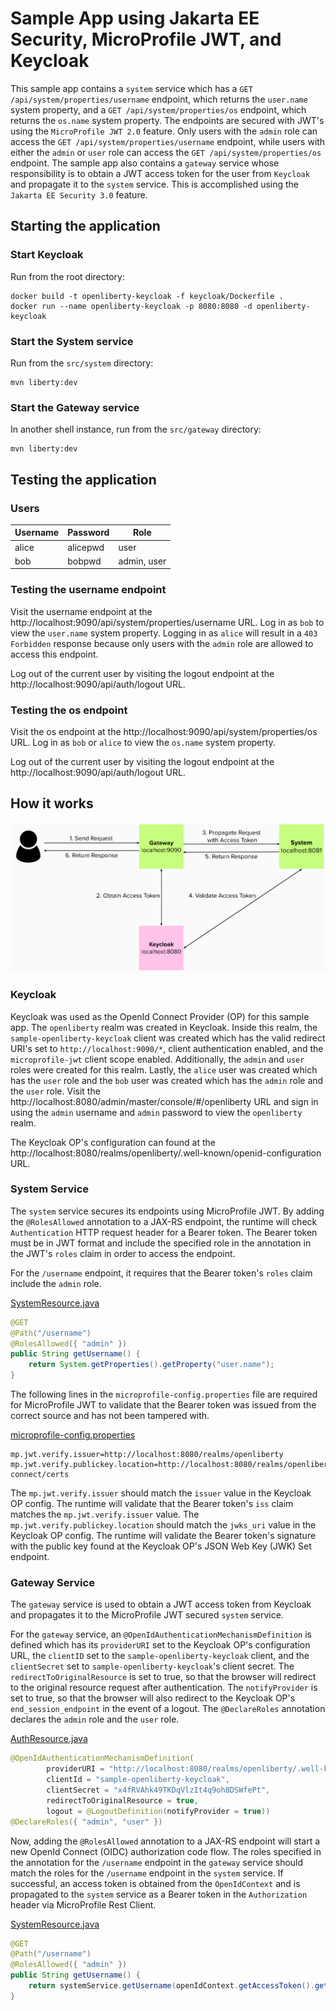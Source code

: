 # Sample App using Jakarta EE Security, MicroProfile JWT, and Keycloak

This sample app contains a `system` service which has a `GET /api/system/properties/username` endpoint, which returns the `user.name` system property, and a `GET /api/system/properties/os` endpoint, which returns the `os.name` system property. The endpoints are secured with JWT's using the `MicroProfile JWT 2.0` feature. Only users with the `admin` role can access the `GET /api/system/properties/username` endpoint, while users with either the `admin` or `user` role can access the `GET /api/system/properties/os` endpoint. The sample app also contains a `gateway` service whose responsibility is to obtain a JWT access token for the user from `Keycloak` and propagate it to the `system` service. This is accomplished using the `Jakarta EE Security 3.0` feature.

## Starting the application

### Start Keycloak

Run from the root directory:

```
docker build -t openliberty-keycloak -f keycloak/Dockerfile .
docker run --name openliberty-keycloak -p 8080:8080 -d openliberty-keycloak
```

### Start the System service

Run from the `src/system` directory:

```
mvn liberty:dev
```

### Start the Gateway service

In another shell instance, run from the `src/gateway` directory:

```
mvn liberty:dev
```

## Testing the application

### Users

| Username   | Password   | Role        |
| ---------- | ---------- | ----------- |
| alice      | alicepwd   | user        |
| bob        | bobpwd     | admin, user |

### Testing the username endpoint

Visit the username endpoint at the http://localhost:9090/api/system/properties/username URL. Log in as `bob` to view the `user.name` system property. Logging in as `alice` will result in a `403 Forbidden` response because only users with the `admin` role are allowed to access this endpoint.

Log out of the current user by visiting the logout endpoint at the http://localhost:9090/api/auth/logout URL.

### Testing the os endpoint

Visit the os endpoint at the http://localhost:9090/api/system/properties/os URL. Log in as `bob` or `alice` to view the `os.name` system property.

Log out of the current user by visiting the logout endpoint at the http://localhost:9090/api/auth/logout URL.

## How it works

![Token propagation diagram](/assets/diagram.png)

### Keycloak

Keycloak was used as the OpenId Connect Provider (OP) for this sample app. The `openliberty` realm was created in Keycloak. Inside this realm, the `sample-openliberty-keycloak` client was created which has the valid redirect URI's set to `http://localhost:9090/*`, client authentication enabled, and the `microprofile-jwt` client scope enabled. Additionally, the `admin` and `user` roles were created for this realm. Lastly, the `alice` user was created which has the `user` role and the `bob` user was created which has the `admin` role and the `user` role. Visit the http://localhost:8080/admin/master/console/#/openliberty URL and sign in using the `admin` username and `admin` password to view the `openliberty` realm.

The Keycloak OP's configuration can found at the http://localhost:8080/realms/openliberty/.well-known/openid-configuration URL.

### System Service

The `system` service secures its endpoints using MicroProfile JWT. By adding the `@RolesAllowed` annotation to a JAX-RS endpoint, the runtime will check `Authentication` HTTP request header for a Bearer token. The Bearer token must be in JWT format and include the specified role in the annotation in the JWT's `roles` claim in order to access the endpoint.

For the `/username` endpoint, it requires that the Bearer token's `roles` claim include the `admin` role.

[SystemResource.java](https://github.com/OpenLiberty/sample-keycloak/blob/main/src/system/src/main/java/io/openliberty/guides/system/SystemResource.java#L21-L26)
```java
@GET
@Path("/username")
@RolesAllowed({ "admin" })
public String getUsername() {
    return System.getProperties().getProperty("user.name");
}
```

The following lines in the `microprofile-config.properties` file are required for MicroProfile JWT to validate that the Bearer token was issued from the correct source and has not been tampered with.

[microprofile-config.properties](https://github.com/OpenLiberty/sample-keycloak/blob/main/src/system/src/main/webapp/META-INF/microprofile-config.properties#L1-L2)
```properties
mp.jwt.verify.issuer=http://localhost:8080/realms/openliberty
mp.jwt.verify.publickey.location=http://localhost:8080/realms/openliberty/protocol/openid-connect/certs
```

The `mp.jwt.verify.issuer` should match the `issuer` value in the Keycloak OP config. The runtime will validate that the Bearer token's `iss` claim matches the `mp.jwt.verify.issuer` value. The `mp.jwt.verify.publickey.location` should match the `jwks_uri` value in the Keycloak OP config. The runtime will validate the Bearer token's signature with the public key found at the Keycloak OP's JSON Web Key (JWK) Set endpoint.

### Gateway Service

The `gateway` service is used to obtain a JWT access token from Keycloak and propagates it to the MicroProfile JWT secured `system` service.

For the `gateway` service, an `@OpenIdAuthenticationMechanismDefinition` is defined which has its `providerURI` set to the Keycloak OP's configuration URL, the `clientID` set to the `sample-openliberty-keycloak` client, and the `clientSecret` set to `sample-openliberty-keycloak`'s client secret. The `redirectToOriginalResource` is set to true, so that the browser will redirect to the original resource request after authentication. The `notifyProvider` is set to true, so that the browser will also redirect to the Keycloak OP's `end_session_endpoint` in the event of a logout. The `@DeclareRoles` annotation declares the `admin` role and the `user` role.

[AuthResource.java](https://github.com/OpenLiberty/sample-keycloak/blob/main/src/gateway/src/main/java/io/openliberty/guides/gateway/auth/AuthResource.java#L27-L33)
```java
@OpenIdAuthenticationMechanismDefinition(
        providerURI = "http://localhost:8080/realms/openliberty/.well-known/openid-configuration",
        clientId = "sample-openliberty-keycloak",
        clientSecret = "x4fRVAhk49TKDqVlzIt4q9oh8DSWfePt",
        redirectToOriginalResource = true,
        logout = @LogoutDefinition(notifyProvider = true))
@DeclareRoles({ "admin", "user" })
```

Now, adding the `@RolesAllowed` annotation to a JAX-RS endpoint will start a new OpenId Connect (OIDC) authorization code flow. The roles specified in the annotation for the `/username` endpoint in the `gateway` service should match the roles for the `/username` endpoint in the `system` service. If successful, an access token is obtained from the `OpenIdContext` and is propagated to the `system` service as a Bearer token in the `Authorization` header via MicroProfile Rest Client.

[SystemResource.java](https://github.com/OpenLiberty/sample-keycloak/blob/main/src/gateway/src/main/java/io/openliberty/guides/gateway/system/SystemResource.java#L32-L37)
```java
@GET
@Path("/username")
@RolesAllowed({ "admin" })
public String getUsername() {
    return systemService.getUsername(openIdContext.getAccessToken().getToken());
}
```
